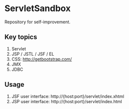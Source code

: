 # ServletSandbox
Repository for self-improvement.

## Key topics
1. Servlet
2. JSP / JSTL / JSF / EL
3. CSS: http://getbootstrap.com/
4. JMX
5. JDBC

## Usage
1. JSF user interface: http://{host:port}/servlet/index.xhtml
2. JSP user interface: http://{host:port}/servlet/index.html
